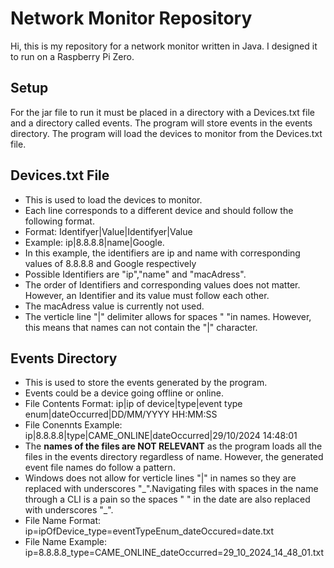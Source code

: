 # Network Monitor Repository 
Hi, this is my repository for a network monitor written in Java. I designed it to run on a Raspberry Pi Zero.

## Setup
For the jar file to run it must be placed in a directory with a Devices.txt file and a directory called events.
The program will store events in the events directory. 
The program will load the devices to monitor from the Devices.txt file. 

## Devices.txt File
- This is used to load the devices to monitor.
- Each line corresponds to a different device and should follow the following format.
- Format: Identifyer|Value|Identifyer|Value
- Example: ip|8.8.8.8|name|Google.
- In this example, the identifiers are ip and name with corresponding values of 8.8.8.8 and Google respectively 
- Possible Identifiers are "ip","name" and "macAdress".
- The order of Identifiers and corresponding values does not matter. However, an Identifier and its value must follow each other.
- The macAdress value is currently not used.
- The verticle line "|" delimiter allows for spaces " "in names. However, this means that names can not contain the "|" character.

## Events Directory 
- This is used to store the events generated by the program.
- Events could be a device going offline or online.
- File Contents Format: ip|ip of device|type|event type enum|dateOccurred|DD/MM/YYYY HH:MM:SS
- File Conennts Example: ip|8.8.8.8|type|CAME_ONLINE|dateOccurred|29/10/2024 14:48:01
- The **names of the files are NOT RELEVANT** as the program loads all the files in the events directory regardless of name. However, the generated event file names do follow a pattern.
- Windows does not allow for verticle lines "|" in names so they are replaced with underscores "\_".Navigating files with spaces in the name through a CLI is a pain so the spaces " " in the date are also replaced with underscores "\_".
- File Name Format: ip=ipOfDevice_type=eventTypeEnum_dateOccured=date.txt
- File Name Example: ip=8.8.8.8_type=CAME_ONLINE_dateOccurred=29_10_2024_14_48_01.txt

